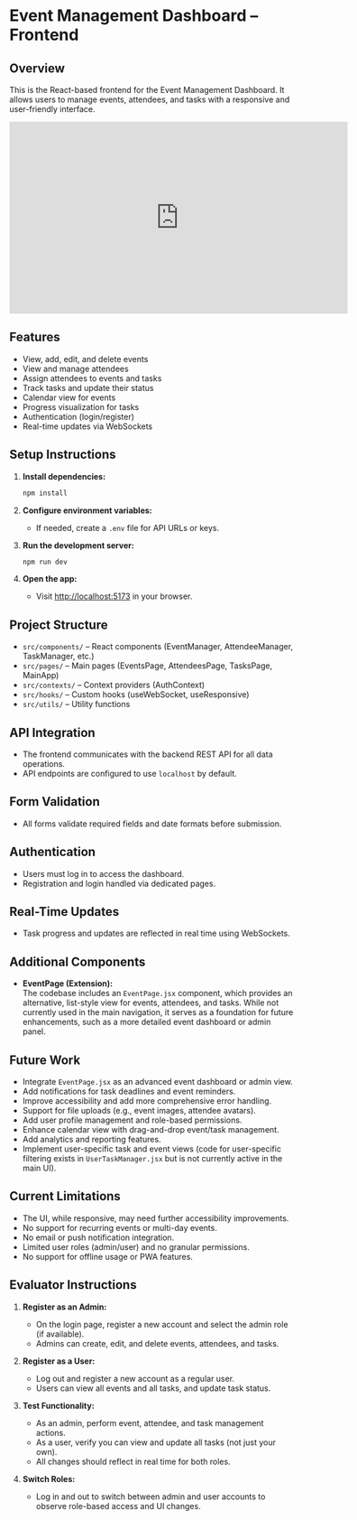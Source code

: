 # Event Management Dashboard – Frontend

## Overview
This is the React-based frontend for the Event Management Dashboard. It allows users to manage events, attendees, and tasks with a responsive and user-friendly interface.
<iframe
  width="600"
  height="340"
  src="https://www.youtube.com/embed/waxQhP0kyYg?autoplay=1&mute=1&loop=1&playlist=waxQhP0kyYg"
  title="Event Management Dashboard Demo"
  frameborder="0"
  allow="autoplay; encrypted-media"
  allowfullscreen>
</iframe>


## Features
- View, add, edit, and delete events
- View and manage attendees
- Assign attendees to events and tasks
- Track tasks and update their status
- Calendar view for events
- Progress visualization for tasks
- Authentication (login/register)
- Real-time updates via WebSockets

## Setup Instructions

1. **Install dependencies:**
   ```bash
   npm install
   ```

2. **Configure environment variables:**
   - If needed, create a `.env` file for API URLs or keys.

3. **Run the development server:**
   ```bash
   npm run dev
   ```

4. **Open the app:**
   - Visit [http://localhost:5173](http://localhost:5173) in your browser.

## Project Structure
- `src/components/` – React components (EventManager, AttendeeManager, TaskManager, etc.)
- `src/pages/` – Main pages (EventsPage, AttendeesPage, TasksPage, MainApp)
- `src/contexts/` – Context providers (AuthContext)
- `src/hooks/` – Custom hooks (useWebSocket, useResponsive)
- `src/utils/` – Utility functions

## API Integration
- The frontend communicates with the backend REST API for all data operations.
- API endpoints are configured to use `localhost` by default.

## Form Validation
- All forms validate required fields and date formats before submission.

## Authentication
- Users must log in to access the dashboard.
- Registration and login handled via dedicated pages.

## Real-Time Updates
- Task progress and updates are reflected in real time using WebSockets.

## Additional Components

- **EventPage (Extension):**  
  The codebase includes an `EventPage.jsx` component, which provides an alternative, list-style view for events, attendees, and tasks. While not currently used in the main navigation, it serves as a foundation for future enhancements, such as a more detailed event dashboard or admin panel.

## Future Work

- Integrate `EventPage.jsx` as an advanced event dashboard or admin view.
- Add notifications for task deadlines and event reminders.
- Improve accessibility and add more comprehensive error handling.
- Support for file uploads (e.g., event images, attendee avatars).
- Add user profile management and role-based permissions.
- Enhance calendar view with drag-and-drop event/task management.
- Add analytics and reporting features.
- Implement user-specific task and event views (code for user-specific filtering exists in `UserTaskManager.jsx` but is not currently active in the main UI).

## Current Limitations

- The UI, while responsive, may need further accessibility improvements.
- No support for recurring events or multi-day events.
- No email or push notification integration.
- Limited user roles (admin/user) and no granular permissions.
- No support for offline usage or PWA features.

## Evaluator Instructions

1. **Register as an Admin:**
   - On the login page, register a new account and select the admin role (if available).
   - Admins can create, edit, and delete events, attendees, and tasks.

2. **Register as a User:**
   - Log out and register a new account as a regular user.
   - Users can view all events and all tasks, and update task status.

3. **Test Functionality:**
   - As an admin, perform event, attendee, and task management actions.
   - As a user, verify you can view and update all tasks (not just your own).
   - All changes should reflect in real time for both roles.

4. **Switch Roles:**
   - Log in and out to switch between admin and user accounts to observe role-based access and UI changes.
